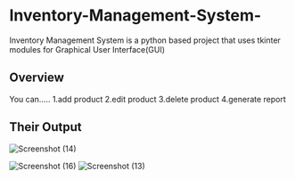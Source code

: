 # Inventory-Management-System-
 Inventory Management System is a python based project that uses tkinter modules for Graphical User Interface(GUI)

## Overview
 You can.....
         1.add product
         2.edit product
         3.delete product
         4.generate report

## Their Output

   ![Screenshot (14)](https://github.com/user-attachments/assets/feb30613-8e50-4c84-8741-a4bf89654ed9)

 ![Screenshot (16)](https://github.com/user-attachments/assets/5855b427-1588-4ade-a6cd-058137d3ae60)
![Screenshot (13)](https://github.com/user-attachments/assets/662ec0e9-086b-42ef-bae1-2c8597bb2bc8)
